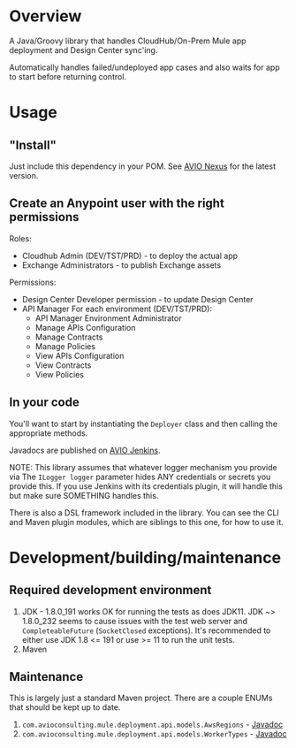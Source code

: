 # Overview

A Java/Groovy library that handles CloudHub/On-Prem Mule app deployment and Design Center sync'ing.

Automatically handles failed/undeployed app cases and also waits for app to start before returning control.

# Usage

## "Install"

Just include this dependency in your POM. See [AVIO Nexus](https://devops.avioconsulting.com/nexus/#browse/browse:avio-releases:com%2Favioconsulting%2Fmule%2Fmule-deploy-library) for the latest version.

## Create an Anypoint user with the right permissions

Roles:
* Cloudhub Admin (DEV/TST/PRD) - to deploy the actual app
* Exchange Administrators - to publish Exchange assets

Permissions:
* Design Center Developer permission - to update Design Center
* API Manager For each environment (DEV/TST/PRD):
    * API Manager Environment Administrator
    * Manage APIs Configuration
    * Manage Contracts
    * Manage Policies
    * View APIs Configuration
    * View Contracts
    * View Policies

## In your code

You'll want to start by instantiating the `Deployer` class and then calling the appropriate methods.

Javadocs are published on [AVIO Jenkins](https://devops.avioconsulting.com/jenkins/job/Mulesoft%20Deployment/job/mule-deploy-library/job/master/Maven_20site/).

NOTE: This library assumes that whatever logger mechanism you provide via The `ILogger logger` parameter hides ANY credentials or secrets you provide this. If you use Jenkins with its credentials plugin, it will handle this but make sure SOMETHING handles this.

There is also a DSL framework included in the library. You can see the CLI and Maven plugin modules, which are siblings to this one, for how to use it.

# Development/building/maintenance

## Required development environment
1. JDK - 1.8.0_191 works OK for running the tests as does JDK11. JDK ~> 1.8.0_232 seems to cause issues with the test web server and `CompleteableFuture` (`SocketClosed` exceptions). It's recommended to either use JDK 1.8 <= 191 or use >= 11 to run the unit tests.
1. Maven

## Maintenance

This is largely just a standard Maven project. There are a couple ENUMs that should be kept up to date.
1. `com.avioconsulting.mule.deployment.api.models.AwsRegions` - [Javadoc](https://devops.avioconsulting.com/jenkins/job/Mulesoft%20Deployment/job/mule-deploy-library/job/master/Maven_20site/groovydocs/com/avioconsulting/mule/deployment/api/models/AwsRegions.html)
2. `com.avioconsulting.mule.deployment.api.models.WorkerTypes` - [Javadoc](https://devops.avioconsulting.com/jenkins/job/Mulesoft%20Deployment/job/mule-deploy-library/job/master/Maven_20site/groovydocs/com/avioconsulting/mule/deployment/api/models/WorkerTypes.html)
